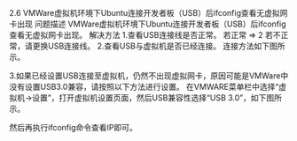 2.6 VMWare虚拟机环境下Ubuntu连接开发者板（USB）后ifconfig查看无虚拟网卡出现
问题描述
VMWare虚拟机环境下Ubuntu连接开发者板（USB）后ifconfig查看无虚拟网卡出现。
解决方法
1.查看USB连接线是否正常。
若正常 => 2
若不正常，请更换USB连接线。
2.查看USB与虚拟机是否已经连接。
连接方法如下图所示。

3.如果已经设置USB连接至虚拟机，仍然不出现虚拟网卡，原因可能是VMWare中没有设置USB3.0兼容，请按照以下方法进行设置。
在VMWARE菜单栏中选择“虚拟机->设置”，打开虚拟机设置页面，然后USB兼容性选择“USB 3.0”，如下图所示。

然后再执行ifconfig命令查看IP即可。
